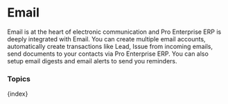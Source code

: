 <!-- add-breadcrumbs -->
# Email

Email is at the heart of electronic communication and Pro Enterprise ERP is deeply integrated with Email. You can create multiple email accounts, automatically create transactions like Lead, Issue from incoming emails, send documents to your contacts via Pro Enterprise ERP. You can also setup email digests and email alerts to send you reminders.

### Topics

{index}
